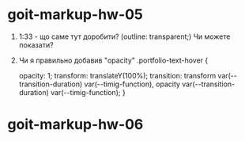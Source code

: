 # goit-markup-hw-05

1) 1:33 - що саме тут доробити? (outline: transparent;)
Чи можете показати?

2) Чи я правильно добавив "opacity"
.portfolio-text-hover {
    <!-- position: absolute;
    top: 0;
    left: 0;
    font-size: 18px;
    line-height: 1.56;
    letter-spacing: 0.03em;
    color: var(--hero-title-color);
    padding: 63px 24px 0px 24px;
    background: rgba(33, 150, 243, 0.9);
    height: 100%; -->
    opacity: 1;
    transform: translateY(100%);
    transition: transform var(--transition-duration) var(--timig-function), 
    opacity var(--transition-duration) var(--timig-function);
}

# goit-markup-hw-06


